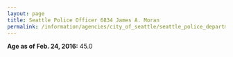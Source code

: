 ```yaml
---
layout: page
title: Seattle Police Officer 6834 James A. Moran
permalink: /information/agencies/city_of_seattle/seattle_police_department/copbook/6834/
---
```


**Age as of Feb. 24, 2016:** 45.0

